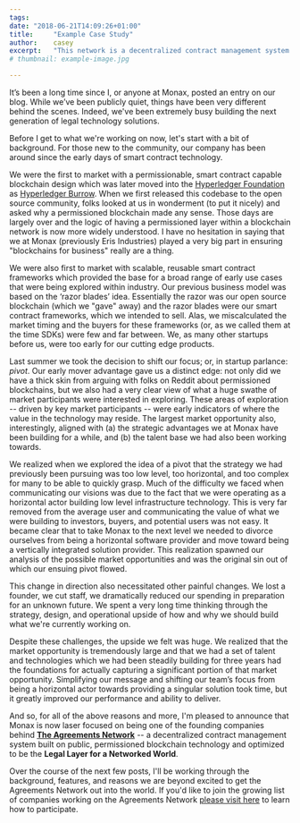```yaml
---
tags:
date: "2018-06-21T14:09:26+01:00"
title:     "Example Case Study"
author:    casey
excerpt:   "This network is a decentralized contract management system for small businesses"
# thumbnail: example-image.jpg

---
```



It’s been a long time since I, or anyone at Monax, posted an entry on our blog. While we’ve been publicly quiet, things have been very different behind the scenes. Indeed, we've been extremely busy building the next generation of legal technology solutions.

Before I get to what we're working on now, let's start with a bit of background. For those new to the community, our company has been around since the early days of smart contract technology.

We were the first to market with a permissionable, smart contract capable blockchain design which was later moved into the [Hyperledger Foundation](https://www.hyperledger.org) as [Hyperledger Burrow](https://www.hyperledger.org/projects/hyperledger-burrow). When we first released this codebase to the open source community, folks looked at us in wonderment (to put it nicely) and asked why a permissioned blockchain made any sense. Those days are largely over and the logic of having a permissioned layer within a blockchain network is now more widely understood. I have no hesitation in saying that we at Monax (previously Eris Industries) played a very big part in ensuring "blockchains for business" really are a thing.

We were also first to market with scalable, reusable smart contract frameworks which provided the base for a broad range of early use cases that were being explored within industry. Our previous business model was based on the ‘razor blades’ idea. Essentially the razor was our open source blockchain (which we "gave" away) and the razor blades were our smart contract frameworks, which we intended to sell. Alas, we miscalculated the market timing and the buyers for these frameworks (or, as we called them at the time SDKs) were few and far between. We, as many other startups before us, were too early for our cutting edge products.

Last summer we took the decision to shift our focus; or, in startup parlance: *pivot*. Our early mover advantage gave us a distinct edge: not only did we have a thick skin from arguing with folks on Reddit about permissioned blockchains, but we also had a very clear view of what a huge swathe of market participants were interested in exploring. These areas of exploration -- driven by key market participants -- were early indicators of where the value in the technology may reside. The largest market opportunity also, interestingly, aligned with (a) the strategic advantages we at Monax have been building for a while, and (b) the talent base we had also been working towards.

We realized when we explored the idea of a pivot that the strategy we had previously been pursuing was too low level, too horizontal, and too complex for many to be able to quickly grasp. Much of the difficulty we faced when communicating our visions was due to the fact that we were operating as a horizontal actor building low level infrastructure technology. This is very far removed from the average user and communicating the value of what we were building to investors, buyers, and potential users was not easy. It became clear that to take Monax to the next level we needed to divorce ourselves from being a horizontal software provider and move toward being a vertically integrated solution provider. This realization spawned our analysis of the possible market opportunities and was the original sin out of which our ensuing pivot flowed.

This change in direction also necessitated other painful changes. We lost a founder, we cut staff, we dramatically reduced our spending in preparation for an unknown future. We spent a very long time thinking through the strategy, design, and operational upside of how and why we should build what we're currently working on.

Despite these challenges, the upside we felt was huge. We realized that the market opportunity is tremendously large and that we had a set of talent and technologies which we had been steadily building for three years had the foundations for actually capturing a significant portion of that market opportunity. Simplifying our message and shifting our team’s focus from being a horizontal actor towards providing a singular solution took time, but it greatly improved our performance and ability to deliver.

And so, for all of the above reasons and more, I'm pleased to announce that Monax is now laser focused on being one of the founding companies behind **[The Agreements Network](https://agreements.network)** -- a decentralized contract management system built on public, permissioned blockchain technology and optimized to be the **Legal Layer for a Networked World**.

Over the course of the next few posts, I'll be working through the background, features, and reasons we are beyond excited to get the Agreements Network out into the world. If you'd like to join the growing list of companies working on the Agreements Network [please visit here](https://agreements.network) to learn how to participate.
